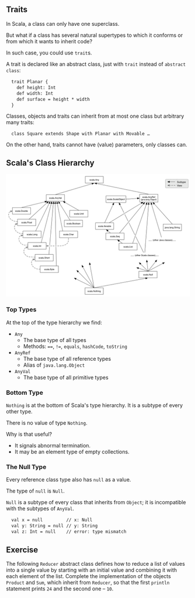 
## Traits

In Scala, a class can only have one superclass.

But what if a class has several natural supertypes to which it conforms
or from which it wants to inherit code?

In such case, you could use `trait`s.

A trait is declared like an abstract class, just with `trait` instead of
`abstract class`:

      trait Planar {
        def height: Int
        def width: Int
        def surface = height * width
      }

Classes, objects and traits can inherit from at most one class but
arbitrary many traits:

      class Square extends Shape with Planar with Movable …

On the other hand, traits cannot have (value) parameters, only classes can.

## Scala's Class Hierarchy 

<img src="./scala_type_hierarchy.png" style="max-width: 100%" />

### Top Types

At the top of the type hierarchy we find:

 - `Any`
   - The base type of all types
   - Methods: `==`, `!=`, `equals`, `hashCode`, `toString`
 - `AnyRef`
   - The base type of all reference types
   - Alias of `java.lang.Object`
 - `AnyVal`
   - The base type of all primitive types

### Bottom Type

`Nothing` is at the bottom of Scala's type hierarchy. It is a subtype
of every other type.

There is no value of type `Nothing`.

Why is that useful?

 - It signals abnormal termination.
 - It may be an element type of empty collections.

### The Null Type 

Every reference class type also has `null` as a value.

The type of `null` is `Null`.

`Null` is a subtype of every class that inherits from `Object`; it is
incompatible with the subtypes of `AnyVal`.

      val x = null         // x: Null
      val y: String = null // y: String
      val z: Int = null    // error: type mismatch

## Exercise 

The following `Reducer` abstract class defines how to
reduce a list of values into a single value by starting
with an initial value and combining it with each element
of the list.
Complete the implementation of the objects `Product` and `Sum`, which 
inherit from `Reducer`, so that the first `println` statement prints `24` 
and the second one – `10`.

